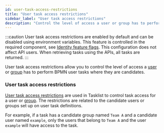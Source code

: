 ```yaml
---
id: user-task-access-restrictions
title: "User task access restrictions"
sidebar_label: "User task access restrictions"
description: "Control the level of access a user or group has to perform tasks in the system via user task access restrictions."
---
```


:::caution
User task access restrictions are enabled by default and can be disabled using environment variables. This feature is controlled in the required component, see [Identity feature flags](../../../../self-managed/identity/deployment/configuration-variables/#feature-flags).
This configuration does not affect API users. When retrieving tasks using the APIs, all tasks are returned.
:::

User task access restrictions allow you to control the level of access a [user](/self-managed/identity/user-guide/roles/add-assign-role.md) or
[group](self-managed/identity/user-guide/groups/create-group.md) has to perform BPMN user tasks where they are candidates.

### User task access restrictions

[User task access restrictions](self-managed/tasklist-deployment/tasklist-authentication.md#user-restrictions) are used in Tasklist to control task access for a
user or [group](/self-managed/identity/user-guide/groups/create-group.md). The restrictions are
related to the candidate users or groups set up on user task definitions.

For example, if a task has a candidate group named `Team A` and a candidate user named `example`, only the
users that belong to `Team A` and the user `example` will have access to the task.
